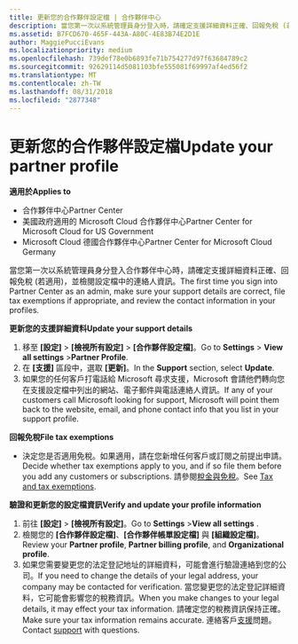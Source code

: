 ```yaml
---
title: 更新您的合作夥伴設定檔 | 合作夥伴中心
description: 當您第一次以系統管理員身分登入時，請確定支援詳細資料正確、回報免稅 (若適用)，並檢閱設定檔中的連絡人資訊。
ms.assetid: B7FCD670-465F-443A-A80C-4E83B74E2D1E
author: MaggiePucciEvans
ms.localizationpriority: medium
ms.openlocfilehash: 739def78e0b6893fe71b754277d97f63684789c2
ms.sourcegitcommit: 92629114d5081103bfe555081f69997af4ed56f2
ms.translationtype: MT
ms.contentlocale: zh-TW
ms.lasthandoff: 08/31/2018
ms.locfileid: "2877348"
---
```

# <a name="update-your-partner-profile"></a><span data-ttu-id="0e80b-103">更新您的合作夥伴設定檔</span><span class="sxs-lookup"><span data-stu-id="0e80b-103">Update your partner profile</span></span>

**<span data-ttu-id="0e80b-104">適用於</span><span class="sxs-lookup"><span data-stu-id="0e80b-104">Applies to</span></span>**

-  <span data-ttu-id="0e80b-105">合作夥伴中心</span><span class="sxs-lookup"><span data-stu-id="0e80b-105">Partner Center</span></span>
-  <span data-ttu-id="0e80b-106">美國政府適用的 Microsoft Cloud 合作夥伴中心</span><span class="sxs-lookup"><span data-stu-id="0e80b-106">Partner Center for Microsoft Cloud for US Government</span></span>
-  <span data-ttu-id="0e80b-107">Microsoft Cloud 德國合作夥伴中心</span><span class="sxs-lookup"><span data-stu-id="0e80b-107">Partner Center for Microsoft Cloud Germany</span></span>

<span data-ttu-id="0e80b-108">當您第一次以系統管理員身分登入合作夥伴中心時，請確定支援詳細資料正確、回報免稅 (若適用)，並檢閱設定檔中的連絡人資訊。</span><span class="sxs-lookup"><span data-stu-id="0e80b-108">The first time you sign into Partner Center as an admin, make sure your support details are correct, file tax exemptions if appropriate, and review the contact information in your profiles.</span></span>

**<span data-ttu-id="0e80b-109">更新您的支援詳細資料</span><span class="sxs-lookup"><span data-stu-id="0e80b-109">Update your support details</span></span>**

1.  <span data-ttu-id="0e80b-110">移至 **\[設定\]** &gt; **\[檢視所有設定\]** &gt; **\[合作夥伴設定檔\]**。</span><span class="sxs-lookup"><span data-stu-id="0e80b-110">Go to **Settings** &gt; **View all settings** &gt;**Partner Profile**.</span></span>
2.  <span data-ttu-id="0e80b-111">在 **\[支援\]** 區段中，選取 **\[更新\]**。</span><span class="sxs-lookup"><span data-stu-id="0e80b-111">In the **Support** section, select **Update**.</span></span>
3.  <span data-ttu-id="0e80b-112">如果您的任何客戶打電話給 Microsoft 尋求支援，Microsoft 會請他們轉向您在支援設定檔中列出的網站、電子郵件與電話連絡人資訊。</span><span class="sxs-lookup"><span data-stu-id="0e80b-112">If any of your customers call Microsoft looking for support, Microsoft will point them back to the website, email, and phone contact info that you list in your support profile.</span></span>

**<span data-ttu-id="0e80b-113">回報免稅</span><span class="sxs-lookup"><span data-stu-id="0e80b-113">File tax exemptions</span></span>**

-   <span data-ttu-id="0e80b-114">決定您是否適用免稅。如果適用，請在您新增任何客戶或訂閱之前提出申請。</span><span class="sxs-lookup"><span data-stu-id="0e80b-114">Decide whether tax exemptions apply to you, and if so file them before you add any customers or subscriptions.</span></span> <span data-ttu-id="0e80b-115">請參閱[稅金與免稅](tax-and-tax-exemptions.md)。</span><span class="sxs-lookup"><span data-stu-id="0e80b-115">See [Tax and tax exemptions](tax-and-tax-exemptions.md).</span></span>

**<span data-ttu-id="0e80b-116">驗證和更新您的設定檔資訊</span><span class="sxs-lookup"><span data-stu-id="0e80b-116">Verify and update your profile information</span></span>**

1.  <span data-ttu-id="0e80b-117">前往 **\[設定\]** &gt; **\[檢視所有設定\]**。</span><span class="sxs-lookup"><span data-stu-id="0e80b-117">Go to **Settings** &gt;**View all settings** .</span></span> 
2.  <span data-ttu-id="0e80b-118">檢閱您的 **\[合作夥伴設定檔\]**、**\[合作夥伴帳單設定檔\]** 與 **\[組織設定檔\]**。</span><span class="sxs-lookup"><span data-stu-id="0e80b-118">Review your **Partner profile**, **Partner billing profile**, and **Organizational profile**.</span></span>
3.  <span data-ttu-id="0e80b-119">如果您需要變更您的法定登記地址的詳細資料，可能會進行驗證連絡到您的公司。</span><span class="sxs-lookup"><span data-stu-id="0e80b-119">If you need to change the details of your legal address, your company may be contacted for verification.</span></span> <span data-ttu-id="0e80b-120">當您變更您的法定登記詳細資料，它可能會影響您的稅務資訊。</span><span class="sxs-lookup"><span data-stu-id="0e80b-120">When you make changes to your legal details, it may effect your tax information.</span></span> <span data-ttu-id="0e80b-121">請確定您的稅務資訊保持正確。</span><span class="sxs-lookup"><span data-stu-id="0e80b-121">Make sure your tax information remains accurate.</span></span> <span data-ttu-id="0e80b-122">連絡客戶[支援](https://partner.microsoft.com/support/contact-support)問題。</span><span class="sxs-lookup"><span data-stu-id="0e80b-122">Contact [support](https://partner.microsoft.com/support/contact-support) with questions.</span></span>

 

 



